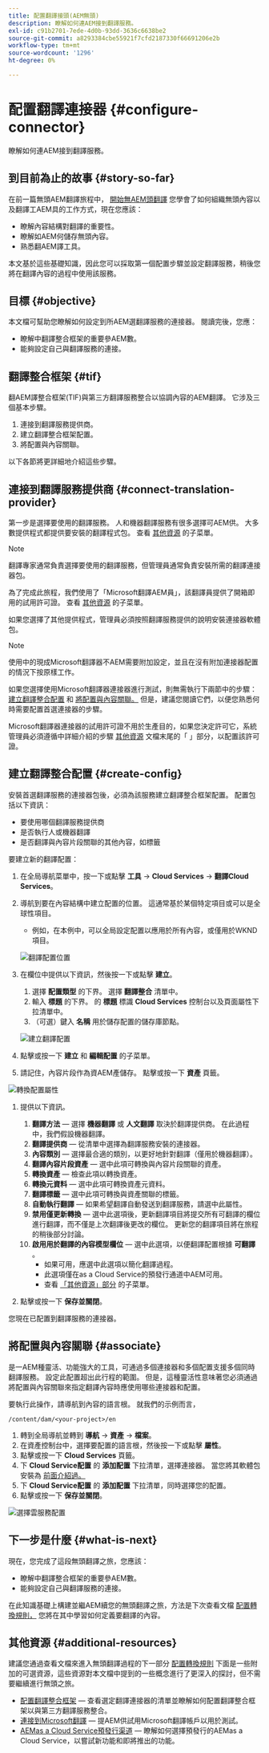 ```yaml
---
title: 配置翻譯接頭(AEM無頭)
description: 瞭解如何連AEM接到翻譯服務。
exl-id: c91b2701-7ede-4d0b-93dd-3636c6638be2
source-git-commit: a8293384cbe55921f7cfd2187330f66691206e2b
workflow-type: tm+mt
source-wordcount: '1296'
ht-degree: 0%

---
```


# 配置翻譯連接器 {#configure-connector}

瞭解如何連AEM接到翻譯服務。

## 到目前為止的故事 {#story-so-far}

在前一篇無頭AEM翻譯旅程中， [開始無AEM頭翻譯](learn-about.md) 您學會了如何組織無頭內容以及翻譯工AEM具的工作方式，現在您應該：

* 瞭解內容結構對翻譯的重要性。
* 瞭解如AEM何儲存無頭內容。
* 熟悉翻AEM譯工具。

本文基於這些基礎知識，因此您可以採取第一個配置步驟並設定翻譯服務，稍後您將在翻譯內容的過程中使用該服務。

## 目標 {#objective}

本文檔可幫助您瞭解如何設定到所AEM選翻譯服務的連接器。 閱讀完後，您應：

* 瞭解中翻譯整合框架的重要參AEM數。
* 能夠設定自己與翻譯服務的連接。

## 翻譯整合框架 {#tif}

翻AEM譯整合框架(TIF)與第三方翻譯服務整合以協調內容的AEM翻譯。 它涉及三個基本步驟。

1. 連接到翻譯服務提供商。
1. 建立翻譯整合框架配置。
1. 將配置與內容關聯。

以下各節將更詳細地介紹這些步驟。

## 連接到翻譯服務提供商 {#connect-translation-provider}

第一步是選擇要使用的翻譯服務。 人和機器翻譯服務有很多選擇可AEM供。 大多數提供程式都提供要安裝的翻譯程式包。 查看 [其他資源](#additional-resources) 的子菜單。

>[!NOTE]
>
>翻譯專家通常負責選擇要使用的翻譯服務，但管理員通常負責安裝所需的翻譯連接器包。

為了完成此旅程，我們使用了「Microsoft翻譯AEM員」，該翻譯員提供了開箱即用的試用許可證。 查看 [其他資源](#additional-resources) 的子菜單。

如果您選擇了其他提供程式，管理員必須按照翻譯服務提供的說明安裝連接器軟體包。

>[!NOTE]
>
>使用中的現成Microsoft翻譯器不AEM需要附加設定，並且在沒有附加連接器配置的情況下按原樣工作。
>
>如果您選擇使用Microsoft翻譯器連接器進行測試，則無需執行下兩節中的步驟： [建立翻譯整合配置](#create-config) 和 [將配置與內容關聯。](#associate) 但是，建議您閱讀它們，以便您熟悉何時需要配置首選連接器的步驟。
>
>Microsoft翻譯器連接器的試用許可證不用於生產目的，如果您決定許可它，系統管理員必須遵循中詳細介紹的步驟 [其他資源](#additional-resources) 文檔末尾的「 」部分，以配置該許可證。

## 建立翻譯整合配置 {#create-config}

安裝首選翻譯服務的連接器包後，必須為該服務建立翻譯整合框架配置。 配置包括以下資訊：

* 要使用哪個翻譯服務提供商
* 是否執行人或機器翻譯
* 是否翻譯與內容片段關聯的其他內容，如標籤

要建立新的翻譯配置：

1. 在全局導航菜單中，按一下或點擊 **工具** -> **Cloud Services** -> **翻譯Cloud Services**。
1. 導航到要在內容結構中建立配置的位置。 這通常基於某個特定項目或可以是全球性項目。
   * 例如，在本例中，可以全局設定配置以應用於所有內容，或僅用於WKND項目。

   ![翻譯配置位置](assets/translation-configuration-location.png)

1. 在欄位中提供以下資訊，然後按一下或點擊 **建立**。
   1. 選擇 **配置類型** 的下界。 選擇 **翻譯整合** 清單中。
   1. 輸入 **標題** 的下界。 的 **標題** 標識 **Cloud Services** 控制台以及頁面屬性下拉清單中。
   1. （可選）鍵入 **名稱** 用於儲存配置的儲存庫節點。

   ![建立翻譯配置](assets/create-translation-configuration.png)

1. 點擊或按一下 **建立** 和 **編輯配置** 的子菜單。

1. 請記住，內容片段作為資AEM產儲存。 點擊或按一下 **資產** 頁籤。

![轉換配置屬性](assets/translation-configuration.png)

1. 提供以下資訊。

   1. **翻譯方法**  — 選擇 **機器翻譯** 或 **人文翻譯** 取決於翻譯提供商。 在此過程中，我們假設機器翻譯。
   1. **翻譯提供商**  — 從清單中選擇為翻譯服務安裝的連接器。
   1. **內容類別**  — 選擇最合適的類別，以更好地針對翻譯（僅用於機器翻譯）。
   1. **翻譯內容片段資產**  — 選中此項可轉換與內容片段關聯的資產。
   1. **轉換資產**  — 檢查此項以轉換資產。
   1. **轉換元資料**  — 選中此項可轉換資產元資料。
   1. **翻譯標籤**  — 選中此項可轉換與資產關聯的標籤。
   1. **自動執行翻譯**  — 如果希望翻譯自動發送到翻譯服務，請選中此屬性。
   1. **禁用僅更新轉換**  — 選中此選項後，更新翻譯項目將提交所有可翻譯的欄位進行翻譯，而不僅是上次翻譯後更改的欄位。 更新您的翻譯項目將在旅程的稍後部分討論。
   1. **啟用用於翻譯的內容模型欄位**  — 選中此選項，以便翻譯配置根據 **可翻譯** 。
      * 如果可用，應選中此選項以簡化翻譯過程。
      * 此選項僅在as a Cloud Service的預發行通道中AEM可用。
      * 查看 [「其他資源」部分](#additional-resources) 的子菜單。

1. 點擊或按一下 **保存並關閉**。

您現在已配置到翻譯服務的連接器。

## 將配置與內容關聯 {#associate}

是一AEM種靈活、功能強大的工具，可通過多個連接器和多個配置支援多個同時翻譯服務。 設定此配置超出此行程的範圍。 但是，這種靈活性意味著您必須通過將配置與內容關聯來指定翻譯內容時應使用哪些連接器和配置。

要執行此操作，請導航到內容的語言根。 就我們的示例而言，

```text
/content/dam/<your-project>/en
```

1. 轉到全局導航並轉到 **導航** -> **資產** -> **檔案**。
1. 在資產控制台中，選擇要配置的語言根，然後按一下或點擊 **屬性**。
1. 點擊或按一下 **Cloud Services** 頁籤。
1. 下 **Cloud Service配置** 的 **添加配置** 下拉清單，選擇連接器。 當您將其軟體包安裝為 [前面介紹過。](#connect-translation-provider)
1. 下 **Cloud Service配置** 的 **添加配置** 下拉清單，同時選擇您的配置。
1. 點擊或按一下 **保存並關閉**。

![選擇雲服務配置](assets/select-cloud-service-configurations.png)

## 下一步是什麼 {#what-is-next}

現在，您完成了這段無頭翻譯之旅，您應該：

* 瞭解中翻譯整合框架的重要參AEM數。
* 能夠設定自己與翻譯服務的連接。

在此知識基礎上構建並繼AEM續您的無頭翻譯之旅，方法是下次查看文檔 [配置轉換規則，](translation-rules.md) 您將在其中學習如何定義要翻譯的內容。

## 其他資源 {#additional-resources}

建議您通過查看文檔來進入無頭翻譯過程的下一部分 [配置轉換規則](translation-rules.md) 下面是一些附加的可選資源，這些資源對本文檔中提到的一些概念進行了更深入的探討，但不需要繼續進行無頭之旅。

* [配置翻譯整合框架](/help/sites-cloud/administering/translation/integration-framework.md)  — 查看選定翻譯連接器的清單並瞭解如何配置翻譯整合框架以與第三方翻譯服務整合。
* [連接到Microsoft翻譯](/help/sites-cloud/administering/translation/connect-ms-translator.md)  — 提AEM供試用Microsoft翻譯帳戶以用於測試。
* [AEMas a Cloud Service預發行渠道](/help/release-notes/prerelease.md#enable-prerelease)  — 瞭解如何選擇預發行的AEMas a Cloud Service，以嘗試新功能和即將推出的功能。
